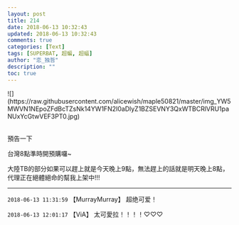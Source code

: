 ```yaml
---
layout: post
title: 214
date: 2018-06-13 10:32:43
updated: 2018-06-13 10:32:43
comments: true
categories: [Text]
tags: [SUPERBAT, 超蝙, 超蝠]
author: "恋_独哲"
description: ""
toc: true
---
```


<p>
![](https://raw.githubusercontent.com/alicewish/maple50821/master/img_YW5MWVN1NEpoZFdBcTZsNk14YW1FN2I0aDlyZ1BZSEVNY3QxWTBCRlVRU1paNUxYcGtwVEF3PT0.jpg)
<br /><br /></p> 
<p>預告一下</p> 
<p>台灣8點準時開預購囉~</p> 
<p>大陸TB的部分如果可以趕上就是今天晚上9點，無法趕上的話就是明天晚上8點，代理正在絕體絕命的幫我上架中!!!</p>

---

`2018-06-13 11:31:59` 【MurrayMurray】 超绝可爱！

`2018-06-13 12:01:17` 【ViA】 太可愛拉！！！！♡♡♡

